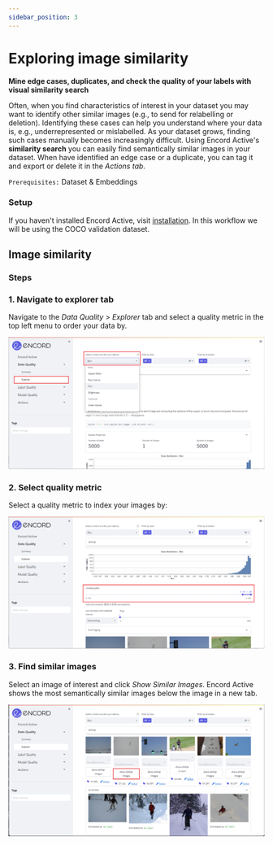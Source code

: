 ```yaml
---
sidebar_position: 3
---
```


# Exploring image similarity

**Mine edge cases, duplicates, and check the quality of your labels with visual similarity search**

Often, when you find characteristics of interest in your dataset you may want to identify other similar images (e.g., to send for relabelling or deletion).
Identifying these cases can help you understand where your data is, e.g., underrepresented or mislabelled.
As your dataset grows, finding such cases manually becomes increasingly difficult. Using Encord Active's **similarity search** you can easily find semantically similar images in your dataset.
When have identified an edge case or a duplicate, you can tag it and export or delete it in the _Actions tab_.

`Prerequisites:` Dataset & Embeddings

### Setup

If you haven't installed Encord Active, visit [installation](../installation). In this workflow we will be using the COCO validation dataset.

## Image similarity

### Steps

### 1. Navigate to explorer tab

Navigate to the _Data Quality_ > _Explorer_ tab and select a quality metric in the top left menu to order your data by.

![data-quality-similar-images.png](../images/data-quality-similar-images.png)

### 2. Select quality metric

Select a quality metric to index your images by:

![data-quality-similar-images-quality.png](../images/data-quality-similar-images-quality.png)

### 3. Find similar images

Select an image of interest and click _Show Similar Images_. Encord Active shows the most semantically similar images below the image in a new tab.

![data-quality-similar-images-search.png](../images/data-quality-similar-images-search.png)
